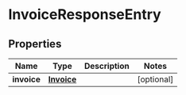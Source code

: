 # InvoiceResponseEntry

## Properties

| Name        | Type                      | Description | Notes      |
| ----------- | ------------------------- | ----------- | ---------- |
| **invoice** | [**Invoice**](Invoice.md) |             | [optional] |
